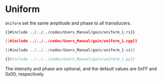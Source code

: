 # Uniform

`Uniform` set the same amplitude and phase to all transducers.

```rust,edition2021
{{#include ../../../codes/Users_Manual/gain/uniform_1.rs}}
```

```cpp
{{#include ../../../codes/Users_Manual/gain/uniform_1.cpp}}
```

```cs
{{#include ../../../codes/Users_Manual/gain/uniform_1.cs}}
```

```python
{{#include ../../../codes/Users_Manual/gain/uniform_1.py}}
```

The intensity and phase are optional, and the default values are 0xFF and 0x00, respectively.
